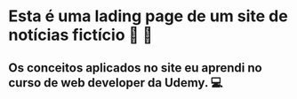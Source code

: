 # Esta é uma lading page de um site de notícias fictício :newspaper: :iphone:



## Os conceitos aplicados no site eu aprendi no curso de web developer da Udemy. :computer:
